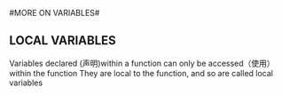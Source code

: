 #MORE ON VARIABLES#
## LOCAL VARIABLES ##
Variables declared (声明)within a function
can only be accessed（使用） within the function
They are local to the function,
and so are called local variables
<!doctype html>
<html>
    <body>
        <script>
            function show_money() {
                var money = 2;
                
                alert("In the function, the value is: "+ money);
            }
            money = 99;
            
            alert("In the main part, the value is: "+ money);
            show_money();
            alert("In the main part, the value is: "+ money);
        </script>
    </body>
</html>
## GLOBAL VARIABLES ##
The opposite of a local variable is a global variable
Global variables are created in the main part
They can work inside or outside functions
<!doctype html>
<html>
    <body>
        <script>
            function show_money() {
                alert("In the function, the value is: "+ money);
            }
            var money = 99;
            
            alert("In the main part, the value is: "+ money);
            show_money();
            alert("In the main part, the value is: "+ money);
        </script>
    </body>
</html>
If you assign a value to a variable that has not been
declared, it will automatically become a global variable
//他的意思是如果有个变量在函数内部声明，如果你没有再次声明就调用了它，那么他自动变为全局变量
<!doctype html>
<html>
    <body>
        <script>
            function show_money() {
              money = 2;
              
              alert("In the function, the value is: "+ money);
            }
            show_money();
            alert("In the main part, the value is: "+ money);
        </script>
    </body>
</html>
